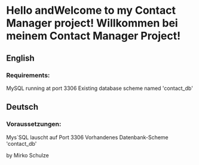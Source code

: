 <h1>Hello andWelcome to my Contact Manager project!
Willkommen bei meinem Contact Manager Project!</h1>

<h2>English</h2>
<h3>Requirements:</h3>
MySQL running at port 3306
Existing database scheme named 'contact_db'

<h2>Deutsch</h2>
<h3>Voraussetzungen:</h3>
Mys´SQL lauscht auf Port 3306
Vorhandenes Datenbank-Scheme 'contact_db'


by Mirko Schulze